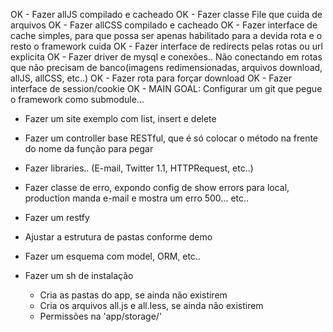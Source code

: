 OK	- Fazer allJS compilado e cacheado
OK	- Fazer classe File que cuida de arquivos
OK	- Fazer allCSS compilado e cacheado
OK	- Fazer interface de cache simples, para que possa ser apenas habilitado para a devida rota e o resto o framework cuida
OK	- Fazer interface de redirects pelas rotas ou url explicita
OK	- Fazer driver de mysql e conexões.. Não conectando em rotas que não precisam de banco(imagens redimensionadas, arquivos download, allJS, allCSS, etc..)
OK	- Fazer rota para forçar download
OK	- Fazer interface de session/cookie
OK	- MAIN GOAL: Configurar um git que pegue o framework como submodule...

- Fazer um site exemplo com list, insert e delete
- Fazer um controller base RESTful, que é só colocar o método na frente do nome da função para pegar
- Fazer libraries.. (E-mail, Twitter 1.1, HTTPRequest, etc..)
- Fazer classe de erro, expondo config de show errors para local, production manda e-mail e mostra um erro 500... etc..

- Fazer um restfy
- Ajustar a estrutura de pastas conforme demo
- Fazer um esquema com model, ORM, etc..



- Fazer um sh de instalação
	- Cria as pastas do app, se ainda não existirem
	- Cria os arquivos all.js e all.less, se ainda não existirem
	- Permissões na 'app/storage/'